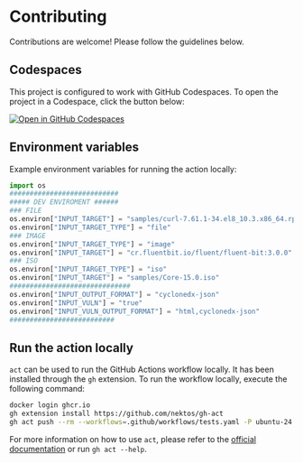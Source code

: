 # Contributing

Contributions are welcome! Please follow the guidelines below.

## Codespaces

This project is configured to work with GitHub Codespaces. To open the project in a Codespace, click the button below:

[![Open in GitHub Codespaces](https://github.com/codespaces/badge.svg)](https://codespaces.new/scality/sbom)

## Environment variables

Example environment variables for running the action locally:

```python
import os
###########################
##### DEV ENVIROMENT ######
### FILE
os.environ["INPUT_TARGET"] = "samples/curl-7.61.1-34.el8_10.3.x86_64.rpm"
os.environ["INPUT_TARGET_TYPE"] = "file"
### IMAGE
os.environ["INPUT_TARGET_TYPE"] = "image"
os.environ["INPUT_TARGET"] = "cr.fluentbit.io/fluent/fluent-bit:3.0.0"
### ISO
os.environ["INPUT_TARGET_TYPE"] = "iso"
os.environ["INPUT_TARGET"] = "samples/Core-15.0.iso"
##############################
os.environ["INPUT_OUTPUT_FORMAT"] = "cyclonedx-json"
os.environ["INPUT_VULN"] = "true"
os.environ["INPUT_VULN_OUTPUT_FORMAT"] = "html,cyclonedx-json"
##########################
```

## Run the action locally

`act` can be used to run the GitHub Actions workflow locally.
It has been installed through the `gh` extension.
To run the workflow locally, execute the following command:

```bash
docker login ghcr.io
gh extension install https://github.com/nektos/gh-act
gh act push --rm --workflows=.github/workflows/tests.yaml -P ubuntu-24.04=ghcr.io/catthehacker/ubuntu:act-22.04
```

For more information on how to use `act`, please refer to the [official documentation] or run `gh act --help`.

[official documentation]: https://nektosact.com/introduction.html
